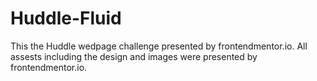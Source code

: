 # Huddle-Fluid
This the Huddle wedpage challenge presented by frontendmentor.io. All assests including the design and images were presented by frontendmentor.io.
